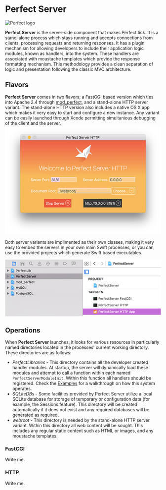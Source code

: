 # Perfect Server
![Perfect logo](http://www.perfect.org/images/icon_128x128.png)

**Perfect Server** is the server-side component that makes Perfect tick. It is a stand-alone process which stays running and accepts connections from clients, processing requests and returning responses. It has a plugin mechanism for allowing developers to include their application logic modules, known as handlers, into the system. These handlers are associated with moustache templates which provide the response formatting mechanism. This methodology provides a clean separation of logic and presentation following the classic MVC architecture.

## Flavors

**Perfect Server** comes in two flavors; a FastCGI based version which ties into Apache 2.4 through [mod_perfect](../Connectors/mod_perfect/#mod_perfect), and a stand-alone HTTP server variant. The stand-alone HTTP version also includes a native OS X app which makes it very easy to start and configure a new instance. Any variant can be easily launched through Xcode permitting simultanious debugging of the client and the server.
![Dev HTTP Window](../SiteAssets/perfect_dev_http_window.png)

Both server variants are implimented as their own classes, making it very easy to embed the servers in your own main Swift processes, or you can use the provided projects which generate Swift based executables.

![Perfect Server Targets](../SiteAssets/perfect_server_targets.png)

## Operations
When **Perfect Server** launches, it looks for various resources in particularly named directories located in the processes' current working directory. These directories are as follows:

* *PerfectLibraries* - This directory contains all the developer created handler modules. At startup, the server will dynamically load these modules and attempt to call a function within each named `PerfectServerModuleInit`. Within this function all handlers should be registered. Check the [Examples](../Examples/#examples) for a walkthrough on how this system operates.
* *SQLiteDBs* - Some facilities provided by Perfect Server utilize a local SQLite database for storage of temporary or configuration data (for example, the Sessions feature). This directory will be created automatically if it does not exist and any required databases will be generated as required.
* *webroot* - This directory is needed by the stand-alone HTTP server variant. Within this directory all web content will be sought. This includes any regular static content such as HTML or images, and any moustache templates.

### FastCGI
Write me.

### HTTP
Write me.
